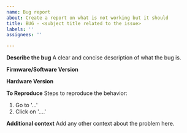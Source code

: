 ```yaml
---
name: Bug report
about: Create a report on what is not working but it should
title: BUG - <subject title related to the issue>
labels: ''
assignees: ''

---
```


**Describe the bug**
A clear and concise description of what the bug is.

**Firmware/Software Version**

**Hardware Version**

**To Reproduce**
Steps to reproduce the behavior:
1. Go to '...'
2. Click on '....'

**Additional context**
Add any other context about the problem here.
